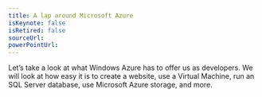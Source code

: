 ```yaml
---
title: A lap around Microsoft Azure
isKeynote: false
isRetired: false
sourceUrl:
powerPointUrl:
---
```

Let’s take a look at what Windows Azure has to offer us as developers. We will look at how easy it is to create a website, use a Virtual Machine, run an SQL Server database, use Microsoft Azure storage, and more.
